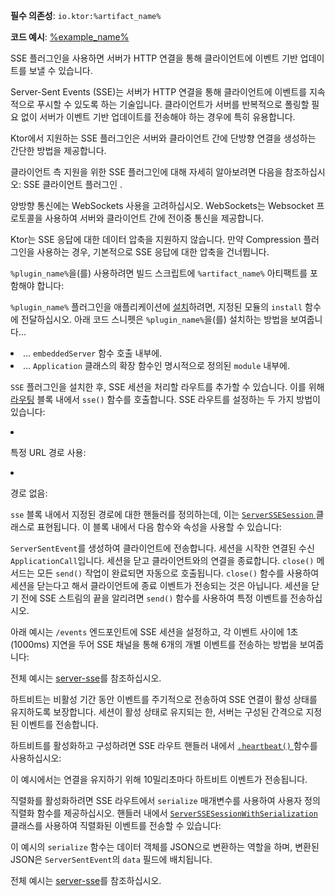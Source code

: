 <topic xmlns:xsi="http://www.w3.org/2001/XMLSchema-instance"
       xsi:noNamespaceSchemaLocation="https://resources.jetbrains.com/writerside/1.0/topic.v2.xsd"
       id="server-server-sent-events" title="Ktor 서버의 Server-Sent Events (SSE)" help-id="sse_server">
<show-structure for="chapter" depth="2"/>
<primary-label ref="server-plugin"/>
<var name="plugin_name" value="SSE"/>
<var name="example_name" value="server-sse"/>
<var name="package_name" value="io.ktor.server.sse"/>
<var name="artifact_name" value="ktor-server-sse"/>
<tldr>
    <p>
        <b>필수 의존성</b>: <code>io.ktor:%artifact_name%</code>
    </p>
    <p>
        <b>코드 예시</b>:
        <a href="https://github.com/ktorio/ktor-documentation/tree/%ktor_version%/codeSnippets/snippets/%example_name%">
            %example_name%
        </a>
    </p>
</tldr>
<link-summary>
    SSE 플러그인을 사용하면 서버가 HTTP 연결을 통해 클라이언트에 이벤트 기반 업데이트를 보낼 수 있습니다.
</link-summary>
<snippet id="sse-description">
    <p>
        Server-Sent Events (SSE)는 서버가 HTTP 연결을 통해 클라이언트에 이벤트를 지속적으로 푸시할 수 있도록 하는 기술입니다. 클라이언트가 서버를 반복적으로 폴링할 필요 없이 서버가 이벤트 기반 업데이트를 전송해야 하는 경우에 특히 유용합니다.
    </p>
    <p>
        Ktor에서 지원하는 SSE 플러그인은 서버와 클라이언트 간에 단방향 연결을 생성하는 간단한 방법을 제공합니다.
    </p>
</snippet>
<tip>
    <p>클라이언트 측 지원을 위한 SSE 플러그인에 대해 자세히 알아보려면 다음을 참조하십시오:
        <Links href="/ktor/client-server-sent-events" summary="SSE 플러그인을 사용하면 클라이언트가 HTTP 연결을 통해 서버로부터 이벤트 기반 업데이트를 받을 수 있습니다.">SSE 클라이언트 플러그인</Links>
        .
    </p>
</tip>
<note>
    <p>
        양방향 통신에는 <Links href="/ktor/server-websockets" summary="Websockets 플러그인을 사용하면 서버와 클라이언트 간에 양방향 통신 세션을 생성할 수 있습니다.">WebSockets</Links> 사용을 고려하십시오. WebSockets는 Websocket 프로토콜을 사용하여 서버와 클라이언트 간에 전이중 통신을 제공합니다.
    </p>
</note>
<chapter title="제한 사항" id="limitations">
    <p>
        Ktor는 SSE 응답에 대한 데이터 압축을 지원하지 않습니다.
        만약 <Links href="/ktor/server-compression" summary="필수 의존성: io.ktor:%artifact_name% 코드 예시: %example_name% 네이티브 서버 지원: ✖️">Compression</Links> 플러그인을 사용하는 경우, 기본적으로 SSE 응답에 대한 압축을 건너뜁니다.
    </p>
</chapter>
<chapter title="의존성 추가" id="add_dependencies">
    <p>
        <code>%plugin_name%</code>을(를) 사용하려면 빌드 스크립트에 <code>%artifact_name%</code> 아티팩트를 포함해야 합니다:
    </p>
    <tabs group="languages">
        <tab title="Gradle (Kotlin)" group-key="kotlin">
            <code-block lang="Kotlin" code="                    implementation(&quot;io.ktor:%artifact_name%:$ktor_version&quot;)"/>
        </tab>
        <tab title="Gradle (Groovy)" group-key="groovy">
            <code-block lang="Groovy" code="                    implementation &quot;io.ktor:%artifact_name%:$ktor_version&quot;"/>
        </tab>
        <tab title="Maven" group-key="maven">
            <code-block lang="XML" code="                    &lt;dependency&gt;&#10;                        &lt;groupId&gt;io.ktor&lt;/groupId&gt;&#10;                        &lt;artifactId&gt;%artifact_name%-jvm&lt;/artifactId&gt;&#10;                        &lt;version&gt;${ktor_version}&lt;/version&gt;&#10;                    &lt;/dependency&gt;"/>
        </tab>
    </tabs>
</chapter>
<chapter title="SSE 설치" id="install_plugin">
    <p>
        <code>%plugin_name%</code> 플러그인을 애플리케이션에 <a href="#install">설치</a>하려면, 지정된 <Links href="/ktor/server-modules" summary="모듈을 사용하면 라우트를 그룹화하여 애플리케이션을 구조화할 수 있습니다.">모듈</Links>의 <code>install</code> 함수에 전달하십시오. 아래 코드 스니펫은 <code>%plugin_name%</code>을(를) 설치하는 방법을 보여줍니다...
    </p>
    <list>
        <li>
            ... <code>embeddedServer</code> 함수 호출 내부에.
        </li>
        <li>
            ... <code>Application</code> 클래스의 확장 함수인 명시적으로 정의된 <code>module</code> 내부에.
        </li>
    </list>
    <tabs>
        <tab title="embeddedServer">
            <code-block lang="kotlin" code="                    import io.ktor.server.engine.*&#10;                    import io.ktor.server.netty.*&#10;                    import io.ktor.server.application.*&#10;                    import %package_name%.*&#10;        &#10;                    fun main() {&#10;                        embeddedServer(Netty, port = 8080) {&#10;                            install(%plugin_name%)&#10;                            // ...&#10;                        }.start(wait = true)&#10;                    }"/>
        </tab>
        <tab title="module">
            <code-block lang="kotlin" code="                    import io.ktor.server.application.*&#10;                    import %package_name%.*&#10;                    // ...&#10;                    fun Application.module() {&#10;                        install(%plugin_name%)&#10;                        // ...&#10;                    }"/>
        </tab>
    </tabs>
</chapter>
<chapter title="SSE 세션 처리" id="handle-sessions">
    <p>
        <code>SSE</code> 플러그인을 설치한 후, SSE 세션을 처리할 라우트를 추가할 수 있습니다.
        이를 위해 <a href="#define_route">라우팅</a> 블록 내에서 <code>sse()</code> 함수를 호출합니다. SSE 라우트를 설정하는 두 가지 방법이 있습니다:
    </p>
    <list type="decimal">
        <li>
            <p>특정 URL 경로 사용:</p>
            <code-block lang="kotlin" code="                    routing {&#10;                        sse(&amp;quot;/events&amp;quot;) {&#10;                            // send events to clients&#10;                        }&#10;                    }"/>
        </li>
        <li>
            <p>
                경로 없음:
            </p>
            <code-block lang="kotlin" code="                    routing {&#10;                        sse {&#10;                            // send events to clients&#10;                        }&#10;                    }"/>
        </li>
    </list>
    <chapter title="SSE 세션 블록" id="session-block">
        <p>
            <code>sse</code> 블록 내에서 지정된 경로에 대한 핸들러를 정의하는데, 이는
            <a href="https://api.ktor.io/ktor-server/ktor-server-plugins/ktor-server-sse/io.ktor.server.sse/-server-s-s-e-session/index.html">
                <code>ServerSSESession</code>
            </a>
            클래스로 표현됩니다. 이 블록 내에서 다음 함수와 속성을 사용할 수 있습니다:</p>
        <deflist>
            <def id="send">
                <title><code>send()</code></title>
                <code>ServerSentEvent</code>를 생성하여 클라이언트에 전송합니다.
            </def>
            <def id="call">
                <title><code>call</code></title>
                세션을 시작한 연결된 수신 <code>ApplicationCall</code>입니다.
            </def>
            <def id="close">
                <title><code>close()</code></title>
                세션을 닫고 클라이언트와의 연결을 종료합니다. <code>close()</code> 메서드는 모든 <code>send()</code> 작업이 완료되면 자동으로 호출됩니다.
                <note>
                    <code>close()</code> 함수를 사용하여 세션을 닫는다고 해서 클라이언트에 종료 이벤트가 전송되는 것은 아닙니다. 세션을 닫기 전에 SSE 스트림의 끝을 알리려면 <code>send()</code> 함수를 사용하여 특정 이벤트를 전송하십시오.
                </note>
            </def>
        </deflist>
    </chapter>
    <chapter title="예시: 단일 세션 처리" id="handle-single-session">
        <p>
            아래 예시는 <code>/events</code> 엔드포인트에 SSE 세션을 설정하고, 각 이벤트 사이에 1초(1000ms) 지연을 두어 SSE 채널을 통해 6개의 개별 이벤트를 전송하는 방법을 보여줍니다:
        </p>
        <code-block lang="kotlin" code="    routing {&#10;        sse(&quot;/events&quot;) {&#10;            repeat(6) {&#10;                send(ServerSentEvent(&quot;this is SSE #$it&quot;))&#10;                delay(1000)&#10;            }&#10;        }&#10;    }"/>
        <p>전체 예시는
            <a href="https://github.com/ktorio/ktor-documentation/tree/%ktor_version%/codeSnippets/snippets/server-sse">server-sse</a>를 참조하십시오.
        </p>
    </chapter>
    <chapter title="SSE 하트비트" id="heartbeat">
        <p>
            하트비트는 비활성 기간 동안 이벤트를 주기적으로 전송하여 SSE 연결이 활성 상태를 유지하도록 보장합니다. 세션이 활성 상태로 유지되는 한, 서버는 구성된 간격으로 지정된 이벤트를 전송합니다.
        </p>
        <p>
            하트비트를 활성화하고 구성하려면 SSE 라우트 핸들러 내에서
            <a href="https://api.ktor.io/ktor-server/ktor-server-plugins/ktor-server-sse/io.ktor.server.sse/heartbeat.html">
                <code>.heartbeat()</code>
            </a>
            함수를 사용하십시오:
        </p>
        <code-block lang="kotlin" code="    routing {&#10;        sse(&quot;/heartbeat&quot;) {&#10;            heartbeat {&#10;                period = 10.milliseconds&#10;                event = ServerSentEvent(&quot;heartbeat&quot;)&#10;            }&#10;            // ...&#10;        }&#10;    }"/>
        <p>
            이 예시에서는 연결을 유지하기 위해 10밀리초마다 하트비트 이벤트가 전송됩니다.
        </p>
    </chapter>
    <chapter title="직렬화" id="serialization">
        <p>
            직렬화를 활성화하려면 SSE 라우트에서 <code>serialize</code> 매개변수를 사용하여 사용자 정의 직렬화 함수를 제공하십시오. 핸들러 내에서
            <a href="https://api.ktor.io/ktor-server/ktor-server-plugins/ktor-server-sse/io.ktor.server.sse/-server-s-s-e-session-with-serialization/index.html">
                <code>ServerSSESessionWithSerialization</code>
            </a>
            클래스를 사용하여 직렬화된 이벤트를 전송할 수 있습니다:
        </p>
        <code-block lang="kotlin" code="@Serializable&#10;data class Customer(val id: Int, val firstName: String, val lastName: String)&#10;&#10;@Serializable&#10;data class Product(val id: Int, val prices: List&lt;Int&gt;)&#10;&#10;fun Application.module() {&#10;    install(SSE)&#10;&#10;    routing {&#10;        // example with serialization&#10;        sse(&quot;/json&quot;, serialize = { typeInfo, it -&gt;&#10;            val serializer = Json.serializersModule.serializer(typeInfo.kotlinType!!)&#10;            Json.encodeToString(serializer, it)&#10;        }) {&#10;            send(Customer(0, &quot;Jet&quot;, &quot;Brains&quot;))&#10;            send(Product(0, listOf(100, 200)))&#10;        }&#10;    }&#10;}"/>
        <p>
            이 예시의 <code>serialize</code> 함수는 데이터 객체를 JSON으로 변환하는 역할을 하며, 변환된 JSON은 <code>ServerSentEvent</code>의 <code>data</code> 필드에 배치됩니다.
        </p>
        <p>전체 예시는
            <a href="https://github.com/ktorio/ktor-documentation/tree/%ktor_version%/codeSnippets/snippets/server-sse">server-sse</a>를 참조하십시오.
        </p>
    </chapter>
</chapter>